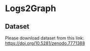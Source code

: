 # Logs2Graph



## Dataset
Please download dataset from this link: https://doi.org/10.5281/zenodo.7771388

